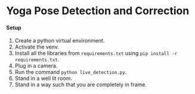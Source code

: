 # Yoga Pose Detection and Correction

#### Setup
1. Create a python virtual environment.
2. Activate the venv.
3. Install all the libraries from `requirements.txt` using `pip install -r requirements.txt`.
4. Plug in a camera.
5. Run the command `python live_detection.py`.
6. Stand in a well lit room.
7. Stand in a way such that you are completely in frame.
